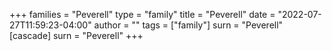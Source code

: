 +++
families = "Peverell"
type = "family"
title = "Peverell"
date = "2022-07-27T11:59:23-04:00"
author = ""
tags = ["family"]
surn = "Peverell"
[cascade]
  surn = "Peverell"
+++
